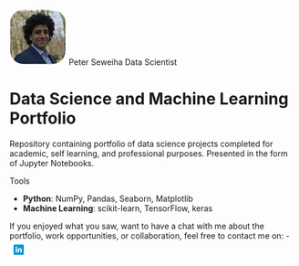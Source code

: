 
[![Profile](/images/profile4.png)](https://peter-seweiha.github.io/) Peter Seweiha
Data Scientist


# Data Science and Machine Learning Portfolio
Repository containing portfolio of data science projects completed for academic, self learning, and professional purposes. Presented in the form of Jupyter Notebooks.

Tools
  - **Python**: NumPy, Pandas, Seaborn, Matplotlib
  - **Machine Learning**: scikit-learn, TensorFlow, keras







  If you enjoyed what you saw, want to have a chat with me about the portfolio, work opportunities, or collaboration, feel free to contact me on:
    - [![LinkedIn](/images/linkedin2.png)](https://www.linkedin.com/in/pseweiha/)
